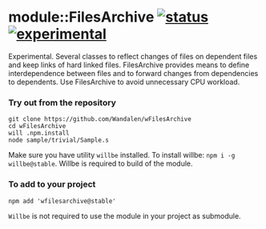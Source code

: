 # module::FilesArchive [![status](https://github.com/Wandalen/wFilesArchive/actions/workflows/StandardPublish.yml/badge.svg)](https://github.com/Wandalen/wFilesArchive/actions/workflows/StandardPublish.yml) [![experimental](https://img.shields.io/badge/stability-experimental-orange.svg)](https://github.com/emersion/stability-badges#experimental)

Experimental. Several classes to reflect changes of files on dependent files and keep links of hard linked files. FilesArchive provides means to define interdependence between files and to forward changes from dependencies to dependents. Use FilesArchive to avoid unnecessary CPU workload.

### Try out from the repository

```
git clone https://github.com/Wandalen/wFilesArchive
cd wFilesArchive
will .npm.install
node sample/trivial/Sample.s
```

Make sure you have utility `willbe` installed. To install willbe: `npm i -g willbe@stable`. Willbe is required to build of the module.

### To add to your project

```
npm add 'wfilesarchive@stable'
```

`Willbe` is not required to use the module in your project as submodule.

